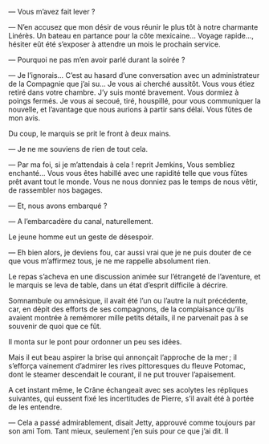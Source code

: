 — Vous m’avez fait lever ?

— N’en accusez que mon désir de vous réunir le plus tôt à notre charmante Linérès. Un bateau en partance pour la côte mexicaine… Voyage rapide…, hésiter eût été s’exposer à attendre un mois le prochain service.

— Pourquoi ne pas m’en avoir parlé durant la soirée ?

— Je l’ignorais… C’est au hasard d’une conversation avec un administrateur de la Compagnie que j’ai su… Je vous ai cherché aussitôt. Vous vous étiez retiré dans votre chambre. J’y suis monté bravement. Vous dormiez à poings fermés. Je vous ai secoué, tiré, houspillé, pour vous communiquer la nouvelle, et l’avantage que nous aurions à partir sans délai. Vous fûtes de mon avis.

Du coup, le marquis se prit le front à deux mains.

— Je ne me souviens de rien de tout cela.

— Par ma foi, si je m’attendais à cela ! reprit Jemkins, Vous sembliez enchanté… Vous vous êtes habillé avec une rapidité telle que vous fûtes prêt avant tout le monde. Vous ne nous donniez pas le temps de nous vêtir, de rassembler nos bagages.

— Et, nous avons embarqué ?

— A l’embarcadère du canal, naturellement.

Le jeune homme eut un geste de désespoir.

— Eh bien alors, je deviens fou, car aussi vrai que je ne puis douter de ce que vous m’affirmez tous, je ne me rappelle absolument rien.

Le repas s’acheva en une discussion animée sur l’étrangeté de l’aventure, et le marquis se leva de table, dans un état d’esprit difficile à décrire.

Somnambule ou amnésique, il avait été l’un ou l’autre la nuit précédente, car, en dépit des efforts de ses compagnons, de la complaisance qu’ils avaient montrée à remémorer mille petits détails, il ne parvenait pas à se souvenir de quoi que ce fût.

Il monta sur le pont pour ordonner un peu ses idées.

Mais il eut beau aspirer la brise qui annonçait l’approche de la mer ; il s’efforça vainement d’admirer les rives pittoresques du fleuve Potomac, dont le steamer descendait le courant, il ne put trouver l’apaisement.

A cet instant même, le Crâne échangeait avec ses acolytes les répliques suivantes, qui eussent fixé les incertitudes de Pierre, s’il avait été à portée de les entendre.

— Cela a passé admirablement, disait Jetty, approuvé comme toujours par son ami Tom. Tant mieux, seulement j’en suis pour ce que j’ai dit. Il
